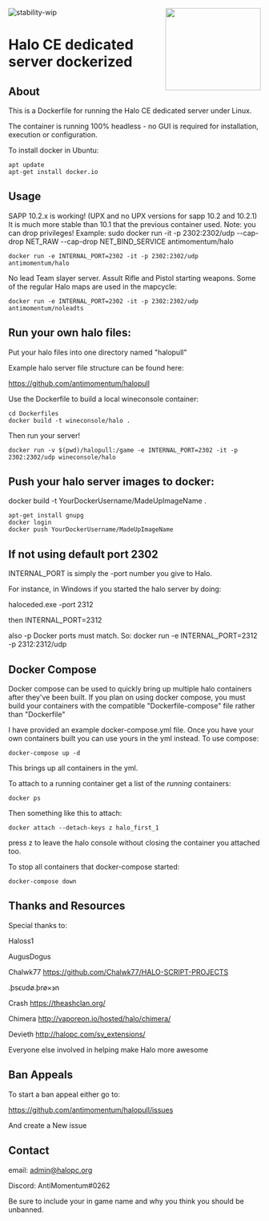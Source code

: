 ![stability-wip](https://img.shields.io/badge/stability-unstable-lightgrey.svg)
<img src="https://i.imgur.com/zRXWDEK.png" width="190" height="164" align="right"/>

# Halo CE dedicated server dockerized

## About

This is a Dockerfile for running the Halo CE dedicated server under Linux.

The container is running 100% headless - no GUI is required for installation, execution or configuration.

To install docker in Ubuntu:

    apt update
    apt-get install docker.io

## Usage

SAPP 10.2.x is working! (UPX and no UPX versions for sapp 10.2 and 10.2.1) It is much more stable than 10.1 that the previous container used. Note: you can drop privileges! Example: sudo docker run -it -p 2302:2302/udp --cap-drop NET_RAW --cap-drop NET_BIND_SERVICE antimomentum/halo
 
    docker run -e INTERNAL_PORT=2302 -it -p 2302:2302/udp antimomentum/halo


No lead Team slayer server. Assult Rifle and Pistol starting weapons. Some of the regular Halo maps are used in the mapcycle:

    docker run -e INTERNAL_PORT=2302 -it -p 2302:2302/udp antimomentum/noleadts

## Run your own halo files:
Put your halo files into one directory named "halopull"

Example halo server file structure can be found here:


https://github.com/antimomentum/halopull



Use the Dockerfile to build a local wineconsole container:

    cd Dockerfiles
    docker build -t wineconsole/halo .


Then run your server!

    docker run -v $(pwd)/halopull:/game -e INTERNAL_PORT=2302 -it -p 2302:2302/udp wineconsole/halo


##  Push your halo server images to docker:

docker build -t YourDockerUsername/MadeUpImageName . 

    apt-get install gnupg
    docker login
    docker push YourDockerUsername/MadeUpImageName

## If not using default port 2302 ## 

INTERNAL_PORT is simply the -port number you give to Halo. 

For instance, in Windows if you started the halo server by doing:

haloceded.exe -port 2312

then INTERNAL_PORT=2312


also -p Docker ports must match. So: docker run -e INTERNAL_PORT=2312 -p 2312:2312/udp

## Docker Compose ##

Docker compose can be used to quickly bring up multiple halo containers after they've been built. If you plan on using docker compose, you must build your containers with the compatible "Dockerfile-compose" file rather than "Dockerfile"

I have provided an example docker-compose.yml file. Once you have your own containers built you can use yours in the yml instead. To use compose:

    docker-compose up -d

This brings up all containers in the yml.

To attach to a running container get a list of the *running* containers:

    docker ps

Then something like this to attach:

    docker attach --detach-keys z halo_first_1


press z to leave the halo console without closing the container you attached too.

To stop all containers that docker-compose started:

    docker-compose down


## Thanks and Resources ##

Special thanks to:

Haloss1

AugusDogus

Chalwk77 https://github.com/Chalwk77/HALO-SCRIPT-PROJECTS

.þsϵυdø.þrø×϶n

Crash
https://theashclan.org/

Chimera 
http://vaporeon.io/hosted/halo/chimera/ 

Devieth
http://halopc.com/sv_extensions/

Everyone else involved in helping make Halo more awesome


## Ban Appeals ##


To start a ban appeal either go to:


https://github.com/antimomentum/halopull/issues


And create a New issue


## Contact

email: admin@halopc.org


Discord: AntiMomentum#0262



Be sure to include your in game name and why you think you should be unbanned.
